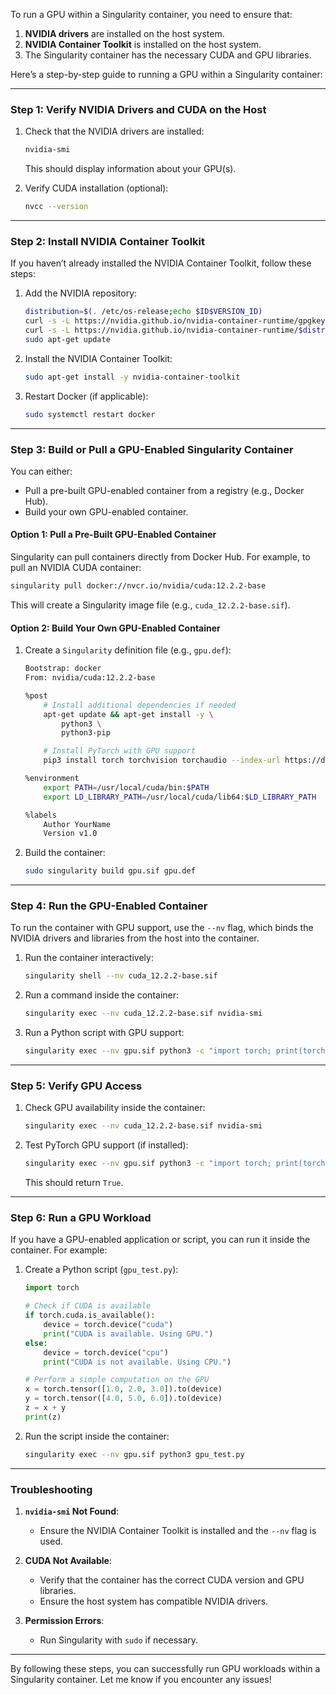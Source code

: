To run a GPU within a Singularity container, you need to ensure that:

1. **NVIDIA drivers** are installed on the host system.
2. **NVIDIA Container Toolkit** is installed on the host system.
3. The Singularity container has the necessary CUDA and GPU libraries.

Here’s a step-by-step guide to running a GPU within a Singularity container:

---

### **Step 1: Verify NVIDIA Drivers and CUDA on the Host**
1. Check that the NVIDIA drivers are installed:
   ```bash
   nvidia-smi
   ```
   This should display information about your GPU(s).

2. Verify CUDA installation (optional):
   ```bash
   nvcc --version
   ```

---

### **Step 2: Install NVIDIA Container Toolkit**
If you haven’t already installed the NVIDIA Container Toolkit, follow these steps:

1. Add the NVIDIA repository:
   ```bash
   distribution=$(. /etc/os-release;echo $ID$VERSION_ID)
   curl -s -L https://nvidia.github.io/nvidia-container-runtime/gpgkey | sudo apt-key add -
   curl -s -L https://nvidia.github.io/nvidia-container-runtime/$distribution/nvidia-container-runtime.list | sudo tee /etc/apt/sources.list.d/nvidia-container-runtime.list
   sudo apt-get update
   ```

2. Install the NVIDIA Container Toolkit:
   ```bash
   sudo apt-get install -y nvidia-container-toolkit
   ```

3. Restart Docker (if applicable):
   ```bash
   sudo systemctl restart docker
   ```

---

### **Step 3: Build or Pull a GPU-Enabled Singularity Container**
You can either:
- Pull a pre-built GPU-enabled container from a registry (e.g., Docker Hub).
- Build your own GPU-enabled container.

#### **Option 1: Pull a Pre-Built GPU-Enabled Container**
Singularity can pull containers directly from Docker Hub. For example, to pull an NVIDIA CUDA container:
```bash
singularity pull docker://nvcr.io/nvidia/cuda:12.2.2-base
```
This will create a Singularity image file (e.g., `cuda_12.2.2-base.sif`).

#### **Option 2: Build Your Own GPU-Enabled Container**
1. Create a `Singularity` definition file (e.g., `gpu.def`):
   ```bash
   Bootstrap: docker
   From: nvidia/cuda:12.2.2-base

   %post
       # Install additional dependencies if needed
       apt-get update && apt-get install -y \
           python3 \
           python3-pip

       # Install PyTorch with GPU support
       pip3 install torch torchvision torchaudio --index-url https://download.pytorch.org/whl/cu118

   %environment
       export PATH=/usr/local/cuda/bin:$PATH
       export LD_LIBRARY_PATH=/usr/local/cuda/lib64:$LD_LIBRARY_PATH

   %labels
       Author YourName
       Version v1.0
   ```

2. Build the container:
   ```bash
   sudo singularity build gpu.sif gpu.def
   ```

---

### **Step 4: Run the GPU-Enabled Container**
To run the container with GPU support, use the `--nv` flag, which binds the NVIDIA drivers and libraries from the host into the container.

1. Run the container interactively:
   ```bash
   singularity shell --nv cuda_12.2.2-base.sif
   ```

2. Run a command inside the container:
   ```bash
   singularity exec --nv cuda_12.2.2-base.sif nvidia-smi
   ```

3. Run a Python script with GPU support:
   ```bash
   singularity exec --nv gpu.sif python3 -c "import torch; print(torch.cuda.is_available())"
   ```

---

### **Step 5: Verify GPU Access**
1. Check GPU availability inside the container:
   ```bash
   singularity exec --nv cuda_12.2.2-base.sif nvidia-smi
   ```

2. Test PyTorch GPU support (if installed):
   ```bash
   singularity exec --nv gpu.sif python3 -c "import torch; print(torch.cuda.is_available())"
   ```
   This should return `True`.

---

### **Step 6: Run a GPU Workload**
If you have a GPU-enabled application or script, you can run it inside the container. For example:

1. Create a Python script (`gpu_test.py`):
   ```python
   import torch

   # Check if CUDA is available
   if torch.cuda.is_available():
       device = torch.device("cuda")
       print("CUDA is available. Using GPU.")
   else:
       device = torch.device("cpu")
       print("CUDA is not available. Using CPU.")

   # Perform a simple computation on the GPU
   x = torch.tensor([1.0, 2.0, 3.0]).to(device)
   y = torch.tensor([4.0, 5.0, 6.0]).to(device)
   z = x + y
   print(z)
   ```

2. Run the script inside the container:
   ```bash
   singularity exec --nv gpu.sif python3 gpu_test.py
   ```

---

### **Troubleshooting**
1. **`nvidia-smi` Not Found**:
   - Ensure the NVIDIA Container Toolkit is installed and the `--nv` flag is used.

2. **CUDA Not Available**:
   - Verify that the container has the correct CUDA version and GPU libraries.
   - Ensure the host system has compatible NVIDIA drivers.

3. **Permission Errors**:
   - Run Singularity with `sudo` if necessary.

---

By following these steps, you can successfully run GPU workloads within a Singularity container. Let me know if you encounter any issues!
